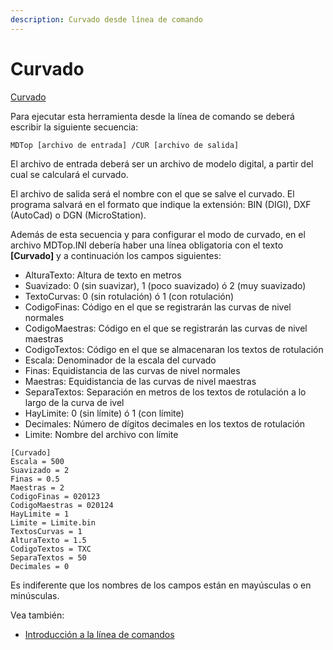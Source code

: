 ```yaml
---
description: Curvado desde línea de comando
---
```


# Curvado

[Curvado](../como.../como-curvado.md)

Para ejecutar esta herramienta desde la línea de comando se deberá escribir la siguiente secuencia:

```
MDTop [archivo de entrada] /CUR [archivo de salida]
```

El archivo de entrada deberá ser un archivo de modelo digital, a partir del cual se calculará el curvado.

El archivo de salida será el nombre con el que se salve el curvado. El programa salvará en el formato que indique la extensión: BIN (DIGI), DXF (AutoCad) o DGN (MicroStation).

Además de esta secuencia y para configurar el modo de curvado, en el archivo MDTop.INI debería haber una línea obligatoria con el texto **\[Curvado]** y a continuación los campos siguientes:

* AlturaTexto: Altura de texto en metros
* Suavizado: 0 (sin suavizar), 1 (poco suavizado) ó 2 (muy suavizado)
* TextoCurvas: 0 (sin rotulación) ó 1 (con rotulación)
* CodigoFinas: Código en el que se registrarán las curvas de nivel normales
* CodigoMaestras: Código en el que se registrarán las curvas de nivel maestras
* CodigoTextos: Código en el que se almacenaran los textos de rotulación
* Escala: Denominador de la escala del curvado
* Finas: Equidistancia de las curvas de nivel normales
* Maestras: Equidistancia de las curvas de nivel maestras
* SeparaTextos: Separación en metros de los textos de rotulación a lo largo de la curva de ivel
* HayLimite: 0 (sin límite) ó 1 (con límite)
* Decimales: Número de dígitos decimales en los textos de rotulación
* Limite: Nombre del archivo con límite

```
[Curvado]
Escala = 500
Suavizado = 2
Finas = 0.5
Maestras = 2
CodigoFinas = 020123
CodigoMaestras = 020124
HayLimite = 1
Limite = Limite.bin
TextosCurvas = 1
AlturaTexto = 1.5
CodigoTextos = TXC
SeparaTextos = 50
Decimales = 0
```

Es indiferente que los nombres de los campos están en mayúsculas o en minúsculas.

Vea también:

* [Introducción a la línea de comandos](./)
